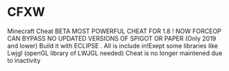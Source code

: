 # CFXW
Minecraft Cheat BETA
MOST POWERFUL CHEAT FOR 1.8 ! NOW FORCEOP CAN BYPASS NO UPDATED VERSIONS OF SPIGOT OR PAPER (Only 2019 and lower)
Build it with ECLIPSE . All is include in!Exept some libraries like Lwjgl (openGL library of LWJGL needed)
Cheat is no longer maintened due to inactivity
